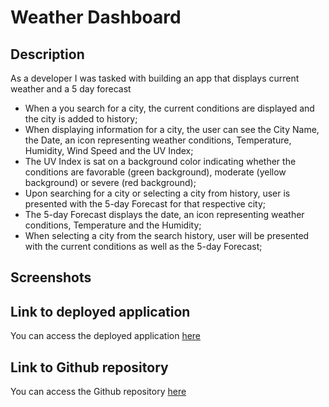 # Weather Dashboard

## Description

As a developer I was tasked with building an app that displays current weather and a 5 day forecast

- When a you search for a city, the current conditions are displayed and the city is added to history;
- When displaying information for a city, the user can see the City Name, the Date, an icon representing weather conditions, Temperature, Humidity, Wind Speed and the UV Index;
- The UV Index is sat on a background color indicating whether the conditions are favorable (green background), moderate (yellow background) or severe (red background);
- Upon searching for a city or selecting a city from history, user is presented with the 5-day Forecast for that respective city;
- The 5-day Forecast displays the date, an icon representing weather conditions, Temperature and the Humidity;
- When selecting a city from the search history, user will be presented with the current conditions as well as the 5-day Forecast;

## Screenshots

## Link to deployed application

You can access the deployed application [here](https://ttudorandrei.github.io/weather_dashboard/)

## Link to Github repository

You can access the Github repository [here](https://github.com/ttudorandrei/weather_dashboard)
